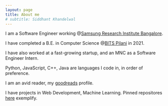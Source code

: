 ```yaml
---
layout: page
title: About me
# subtitle: Siddhant Khandelwal
---
```


I am a Software Engineer working @[Samsung Research Institute Bangalore](https://research.samsung.com/sri-b).

I have completed a B.E. in Computer Science @[BITS Pilani](https://www.bits-pilani.ac.in/) in 2021.

I have also worked at a fast-growing startup, and an MNC as a Software Engineer Intern.

Python, JavaScript, C++, Java are languages I code in, in order of preference.

I am an avid reader, my [goodreads](https://www.goodreads.com/user/show/97892136-siddhant-khandelwal) profile.

I have projects in Web Development, Machine Learning. Pinned repositores [here](https://github.com/siddhantkhandelwal) exemplify.
